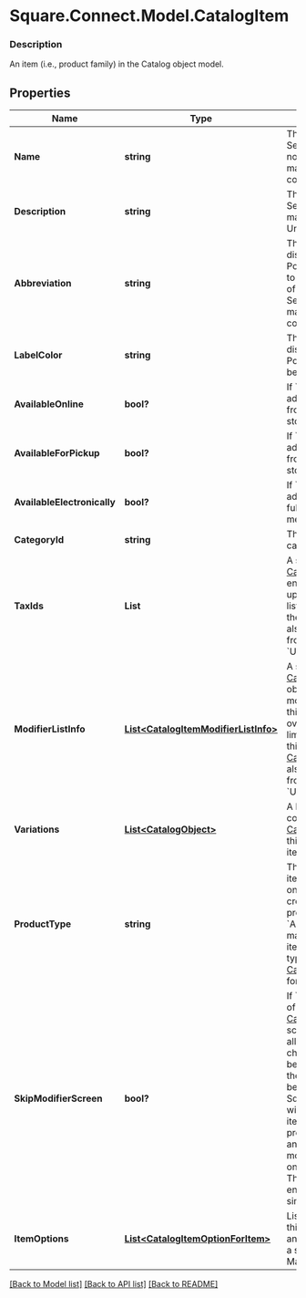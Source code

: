 # Square.Connect.Model.CatalogItem

### Description

An item (i.e., product family) in the Catalog object model.

## Properties

Name | Type | Description | Notes
------------ | ------------- | ------------- | -------------
**Name** | **string** | The item&#39;s name. Searchable. This field must not be empty. This field has max length of 512 Unicode code points. | [optional] 
**Description** | **string** | The item&#39;s description. Searchable. This field has max length of 4096 Unicode code points. | [optional] 
**Abbreviation** | **string** | The text of the item&#39;s display label in the Square Point of Sale app. Only up to the first five characters of the string are used. Searchable. This field has max length of 24 Unicode code points. | [optional] 
**LabelColor** | **string** | The color of the item&#39;s display label in the Square Point of Sale app. This must be a valid hex color code. | [optional] 
**AvailableOnline** | **bool?** | If &#x60;true&#x60;, the item can be added to shipping orders from the merchant&#39;s online store. | [optional] 
**AvailableForPickup** | **bool?** | If &#x60;true&#x60;, the item can be added to pickup orders from the merchant&#39;s online store. | [optional] 
**AvailableElectronically** | **bool?** | If &#x60;true&#x60;, the item can be added to electronically fulfilled orders from the merchant&#39;s online store. | [optional] 
**CategoryId** | **string** | The ID of the item&#39;s category, if any. | [optional] 
**TaxIds** | **List<string>** | A set of IDs indicating the [CatalogTax](#type-catalogtax)es that are enabled for this item. When updating an item, any taxes listed here will be added to the item. [CatalogTax](#type-catalogtax)es may also be added to or deleted from an item using &#x60;UpdateItemTaxes&#x60;. | [optional] 
**ModifierListInfo** | [**List&lt;CatalogItemModifierListInfo&gt;**](CatalogItemModifierListInfo.md) | A set of [CatalogItemModifierListInfo](#type-catalogitemmodifierlistinfo) objects representing the modifier lists that apply to this item, along with the overrides and min and max limits that are specific to this item. [CatalogModifierList](#type-catalogmodifierlist)s may also be added to or deleted from an item using &#x60;UpdateItemModifierLists&#x60;. | [optional] 
**Variations** | [**List&lt;CatalogObject&gt;**](CatalogObject.md) | A list of [CatalogObject](#type-catalogobject)s containing the [CatalogItemVariation](#type-catalogitemvariation)s for this item.  Maximum: 250 item variations | [optional] 
**ProductType** | **string** | The product type of the item. May not be changed once an item has been created.  Only items of product type &#x60;REGULAR&#x60; or &#x60;APPOINTMENTS_SERVICE&#x60; may be created by this API; items with other product types are read-only. See [CatalogItemProductType](#type-catalogitemproducttype) for possible values | [optional] 
**SkipModifierScreen** | **bool?** | If &#x60;false&#x60;, the Square Point of Sale app will present the [CatalogItem](#type-catalogitem)&#39;s details screen immediately, allowing the merchant to choose [CatalogModifier](#type-catalogmodifier)s before adding the item to the cart.  This is the default behavior.  If &#x60;true&#x60;, the Square Point of Sale app will immediately add the item to the cart with the pre-selected modifiers, and merchants can edit modifiers by drilling down onto the item&#39;s details.  Third-party clients are encouraged to implement similar behaviors. | [optional] 
**ItemOptions** | [**List&lt;CatalogItemOptionForItem&gt;**](CatalogItemOptionForItem.md) | List of item options IDs for this item. Used to manage and group item variations in a specified order.  Maximum: 6 item options. | [optional] 



[[Back to Model list]](../README.md#documentation-for-models) [[Back to API list]](../README.md#documentation-for-api-endpoints) [[Back to README]](../README.md)

